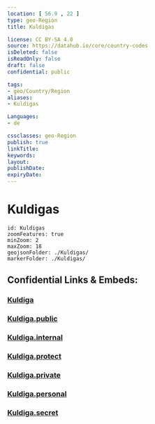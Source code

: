 ```yaml
---
location: [ 56.9 , 22 ] 
type: geo-Region
title: Kuldigas

license: CC BY-SA 4.0
source: https://datahub.io/core/country-codes
isDeleted: false
isReadOnly: false
draft: false
confidential: public

tags:
- geo/Country/Region
aliases:
- Kuldigas

Languages:
- de

cssclasses: geo-Region
publish: true
linkTitle: 
keywords: 
layout: 
publishDate: 
expiryDate: 
---
```


# Kuldigas

```leaflet
id: Kuldigas
zoomFeatures: true 
minZoom: 2 
maxZoom: 18
geojsonFolder: ./Kuldigas/
markerFolder: ./Kuldigas/
```


## Confidential Links & Embeds: 

### [Kuldiga](/_Standards/Earth/Continent/Europe/Europe~North/Latvia/Regions~Latvia/Kurzeme/counties~Kurzeme/Kuldiga.md) 

### [Kuldiga.public](/_public/Earth/Continent/Europe/Europe~North/Latvia/Regions~Latvia/Kurzeme/counties~Kurzeme/Kuldiga.public.md) 

### [Kuldiga.internal](/_internal/Earth/Continent/Europe/Europe~North/Latvia/Regions~Latvia/Kurzeme/counties~Kurzeme/Kuldiga.internal.md) 

### [Kuldiga.protect](/_protect/Earth/Continent/Europe/Europe~North/Latvia/Regions~Latvia/Kurzeme/counties~Kurzeme/Kuldiga.protect.md) 

### [Kuldiga.private](/_private/Earth/Continent/Europe/Europe~North/Latvia/Regions~Latvia/Kurzeme/counties~Kurzeme/Kuldiga.private.md) 

### [Kuldiga.personal](/_personal/Earth/Continent/Europe/Europe~North/Latvia/Regions~Latvia/Kurzeme/counties~Kurzeme/Kuldiga.personal.md) 

### [Kuldiga.secret](/_secret/Earth/Continent/Europe/Europe~North/Latvia/Regions~Latvia/Kurzeme/counties~Kurzeme/Kuldiga.secret.md)

